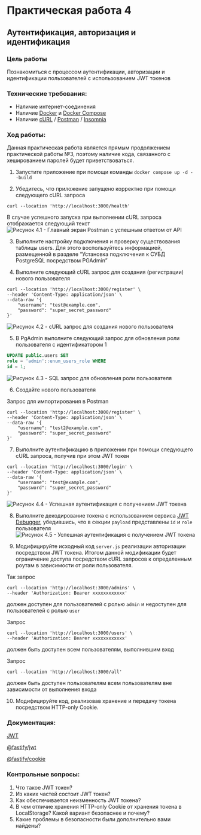 # Практическая работа 4
## Аутентификация, авторизация и идентификация

### Цель работы
Познакомиться с процессом аутентификации, авторизации и идентификации пользователей с использованием JWT токенов

### Технические требования:
- Наличие интернет-соединения
- Наличие [Docker](https://docs.docker.com/desktop/) и [Docker Compose](https://docs.docker.com/compose/install/)
- Наличие [cURL](https://curl.se/download.html) / [Postman](https://www.postman.com/downloads/) / [Insomnia](https://insomnia.rest/download)


### Ход работы:
Данная практическая работа является прямым продолжением практической работы №3, поэтому наличие кода, связанного с хешированием паролей будет приветствоваться.

1. Запустите приложение при помощи команды
`docker compose up -d --build`

1. Убедитесь, что приложение запущено корректно при помощи следующего cURL запроса
```cURL
curl --location 'http://localhost:3000/health'
```

В случае успешного запуска при выполнении cURL запроса отображается следующий текст
![Рисунок 4.1 - Главный экран Postman с успешным ответом от API](./assets/1.png)

3. Выполните настройку подключения и проверку существования таблицы users. Для этого воспользуйтесь информацией, размещенной в разделе “Установка подключения к СУБД PostgreSQL посредством PGAdmin”

4. Выполните следующий cURL запрос для создания (регистрации) нового пользователя

```cURL
curl --location 'http://localhost:3000/register' \
--header 'Content-Type: application/json' \
--data-raw '{
    "username": "test@example.com",
    "password": "super_secret_password"
}'
```

![Рисунок 4.2 - cURL запрос для создания нового пользователя](./assets/2.png)

5. В PgAdmin выполните следующий запрос для обновления роли пользователя с идентификатором 1


```SQL
UPDATE public.users SET
role = 'admin'::enum_users_role WHERE
id = 1;
```
![Рисунок 4.3 - SQL запрос для обновления роли пользователя](./assets/3.png)

6. Создайте нового пользователя

Запрос для импортирования в Postman
```cURL
curl --location 'http://localhost:3000/register' \
--header 'Content-Type: application/json' \
--data-raw '{
    "username": "test2@example.com",
    "password": "super_secret_password"
}'
```

7. Выполните аутентификацию в приложении при помощи следующего cURL запроса, получив при этом JWT токен

```cURL
curl --location 'http://localhost:3000/login' \
--header 'Content-Type: application/json' \
--data-raw '{
    "username": "test@example.com",
    "password": "super_secret_password"
}'
```

![Рисунок 4.4 - Успешная аутентификация с получением JWT токена](./assets/4.png)


8. Выполните декодирование токена с использованием сервиса [JWT Debugger](https://www.jwt.io/), убедившись, что в секции `payload` представлены `id` и `role` пользователя
![Рисунок 4.5 - Успешная аутентификация с получением JWT токена](./assets/5.png)

9.  Модифицируйте исходный код `server.js` реализации авторизации посредством JWT токена.
Итогом данной модификации будет ограничение доступа посредством cURL запросов к определенным роутам в зависимости от роли пользователя.

Так запрос 
```cURL
curl --location 'http://localhost:3000/admins' \
--header 'Authorization: Bearer xxxxxxxxxxxx'
```

должен доступен для пользователей с ролью `admin` и недоступен для пользователей с ролью `user` 

Запрос 
```cURL
curl --location 'http://localhost:3000/users' \
--header 'Authorization: Bearer xxxxxxxxxxxx'
```
должен быть доступен всем пользователям, выполнившим вход

Запрос
```cURL
curl --location 'http://localhost:3000/all'
```
должен быть доступен пользователям всем пользователям вне зависимости от выполнения входа

10.  Модифицируйте код, реализовав хранение и передачу токена посредством HTTP-only Cookie.

### Документация:

[JWT](https://jwt.io/)

[@fastify/jwt](https://github.com/fastify/fastify-jwt)

[@fastify/cookie](https://github.com/fastify/fastify-cookie)

### Контрольные вопросы:
1. Что такое JWT токен?
2. Из каких частей состоит JWT токен?
3. Как обеспечивается неизменность JWT токена?
4. В чем отличие хранения HTTP-only Cookie от хранения токена в LocalStorage? Какой вариант безопаснее и почему?
5. Какие проблемы в безопасности были дополнительно вами найдены?
